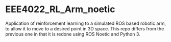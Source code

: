 # EEE4022_RL_Arm_noetic
Application of reinforcement learning to a simulated ROS based robotic arm, to allow it to move to a desired point in 3D space. This repo differs from the previous one in that it is redone using ROS Noetic and Python 3.
